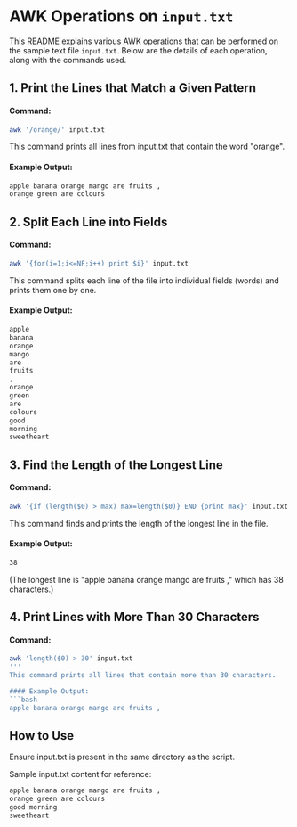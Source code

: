 
# AWK Operations on `input.txt`

This README explains various AWK operations that can be performed on the sample text file `input.txt`. Below are the details of each operation, along with the commands used.

## 1. Print the Lines that Match a Given Pattern

#### Command:
```bash
awk '/orange/' input.txt
```
This command prints all lines from input.txt that contain the word "orange".

#### Example Output:
```bash
apple banana orange mango are fruits ,
orange green are colours 
```
## 2. Split Each Line into Fields
#### Command:

```bash
awk '{for(i=1;i<=NF;i++) print $i}' input.txt
```
This command splits each line of the file into individual fields (words) and prints them one by one.

#### Example Output:
```bash
apple
banana
orange
mango
are
fruits
,
orange
green
are
colours
good
morning
sweetheart
```

## 3. Find the Length of the Longest Line
#### Command:

```bash
awk '{if (length($0) > max) max=length($0)} END {print max}' input.txt
```
This command finds and prints the length of the longest line in the file.

#### Example Output:

```bash 
38
```
(The longest line is "apple banana orange mango are fruits ," which has 38 characters.)

## 4. Print Lines with More Than 30 Characters
#### Command:

```bash
awk 'length($0) > 30' input.txt
'''
This command prints all lines that contain more than 30 characters.

#### Example Output:
```bash
apple banana orange mango are fruits ,
```

## How to Use
 Ensure input.txt is present in the same directory as the script.

Sample input.txt content for reference:

```bash
apple banana orange mango are fruits ,
orange green are colours 
good morning 
sweetheart
```

